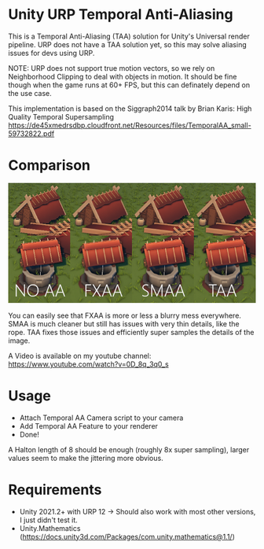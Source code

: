 # Unity URP Temporal Anti-Aliasing
This is a Temporal Anti-Aliasing (TAA) solution for Unity's Universal render pipeline. URP does not have a TAA solution yet, so this may solve aliasing issues for devs using URP.

NOTE: URP does not support true motion vectors, so we rely on Neighborhood Clipping to deal with objects in motion. It should be fine though when the game runs at 60+ FPS, but this can definately depend on the use case.

This implementation is based on the Siggraph2014 talk by Brian Karis:
High Quality Temporal Supersampling
https://de45xmedrsdbp.cloudfront.net/Resources/files/TemporalAA_small-59732822.pdf

# Comparison
![Anti-Aliasing comparison](https://github.com/CMDRSpirit/URPTemporalAA/blob/main/res/comp.png?raw=true)

You can easily see that FXAA is more or less a blurry mess everywhere. SMAA is much cleaner but still has issues with very thin details, like the rope.
TAA fixes those issues and efficiently super samples the details of the image.

A Video is available on my youtube channel:
https://www.youtube.com/watch?v=0D_8q_3q0_s

# Usage
- Attach Temporal AA Camera script to your camera
- Add Temporal AA Feature to your renderer
- Done! 

A Halton length of 8 should be enough (roughly 8x super sampling), larger values seem to make the jittering more obvious.

# Requirements
- Unity 2021.2+ with URP 12 -> Should also work with most other versions, I just didn't test it.
- Unity.Mathematics (https://docs.unity3d.com/Packages/com.unity.mathematics@1.1/)
